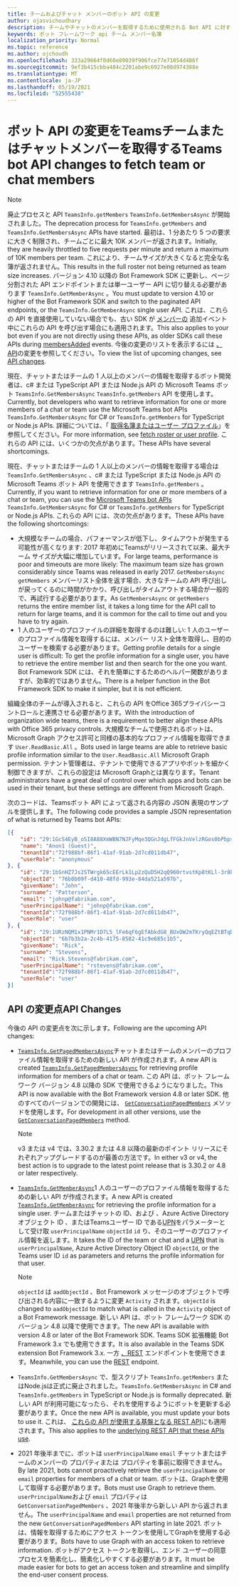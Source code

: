 ```yaml
---
title: チームおよびチャット メンバーのボット API の変更
author: ojasvichoudhary
description: チームやチャットのメンバーを取得するために使用される Bot API に対する今後の変更と進行中の変更について説明します。
keywords: ボット フレームワーク api チーム メンバー名簿
localization_priority: Normal
ms.topic: reference
ms.author: ojchoudh
ms.openlocfilehash: 333a29664f0d60e89039f906fce77e71054d486f
ms.sourcegitcommit: 9ef3b415cbba484c2201abe9c6927e08d974388e
ms.translationtype: MT
ms.contentlocale: ja-JP
ms.lasthandoff: 05/19/2021
ms.locfileid: "52555438"
---
```

# <a name="teams-bot-api-changes-to-fetch-team-or-chat-members"></a><span data-ttu-id="1179c-104">ボット API の変更をTeamsチームまたはチャットメンバーを取得する</span><span class="sxs-lookup"><span data-stu-id="1179c-104">Teams bot API changes to fetch team or chat members</span></span>

>[!NOTE]
> <span data-ttu-id="1179c-105">廃止プロセスと API `TeamsInfo.getMembers` `TeamsInfo.GetMembersAsync` が開始されました。</span><span class="sxs-lookup"><span data-stu-id="1179c-105">The deprecation process for `TeamsInfo.getMembers` and `TeamsInfo.GetMembersAsync` APIs have started.</span></span> <span data-ttu-id="1179c-106">最初は、1 分あたり 5 つの要求に大きく制限され、チームごとに最大 10K メンバーが返されます。</span><span class="sxs-lookup"><span data-stu-id="1179c-106">Initially, they are heavily throttled to five requests per minute and return a maximum of 10K members per team.</span></span> <span data-ttu-id="1179c-107">これにより、チームサイズが大きくなると完全な名簿が返されません。</span><span class="sxs-lookup"><span data-stu-id="1179c-107">This results in the full roster not being returned as team size increases.</span></span>
> <span data-ttu-id="1179c-108">バージョン 4.10 以降の Bot Framework SDK に更新し、ページ分割された API エンドポイントまたは単一ユーザー API に切り替える必要があります `TeamsInfo.GetMemberAsync` 。</span><span class="sxs-lookup"><span data-stu-id="1179c-108">You must update to version 4.10 or higher of the Bot Framework SDK and switch to the paginated API endpoints, or the `TeamsInfo.GetMemberAsync` single user API.</span></span> <span data-ttu-id="1179c-109">これは、これらの API を直接使用していない場合でも、古い SDK が [メンバーの](../bots/how-to/conversations/subscribe-to-conversation-events.md#team-members-added) 追加イベント中にこれらの API を呼び出す場合にも適用されます。</span><span class="sxs-lookup"><span data-stu-id="1179c-109">This also applies to your bot even if you are not directly using these APIs, as older SDKs call these APIs during [membersAdded](../bots/how-to/conversations/subscribe-to-conversation-events.md#team-members-added) events.</span></span> <span data-ttu-id="1179c-110">今後の変更のリストを表示するには [、API](team-chat-member-api-changes.md#api-changes)の変更を参照してください。</span><span class="sxs-lookup"><span data-stu-id="1179c-110">To view the list of upcoming changes, see [API changes](team-chat-member-api-changes.md#api-changes).</span></span> 

<span data-ttu-id="1179c-111">現在、チャットまたはチームの 1 人以上のメンバーの情報を取得するボット開発者は、c# または TypeScript API または Node.js API の Microsoft Teams ボット `TeamsInfo.GetMembersAsync` `TeamsInfo.getMembers` API を使用します。</span><span class="sxs-lookup"><span data-stu-id="1179c-111">Currently, bot developers who want to retrieve information for one or more members of a chat or team use the Microsoft Teams bot APIs `TeamsInfo.GetMembersAsync` for C# or `TeamsInfo.getMembers` for TypeScript or Node.js APIs.</span></span> <span data-ttu-id="1179c-112">詳細については、「 [取得名簿またはユーザー プロファイル](../bots/how-to/get-teams-context.md#fetch-the-roster-or-user-profile)」を参照してください。</span><span class="sxs-lookup"><span data-stu-id="1179c-112">For more information, see [fetch roster or user profile](../bots/how-to/get-teams-context.md#fetch-the-roster-or-user-profile).</span></span> <span data-ttu-id="1179c-113">これらの API には、いくつかの欠点があります。</span><span class="sxs-lookup"><span data-stu-id="1179c-113">These APIs have several shortcomings.</span></span>

<span data-ttu-id="1179c-114">現在、チャットまたはチームの 1 人以上のメンバーの情報を取得する場合は[](/microsoftteams/platform/bots/how-to/get-teams-context?tabs=dotnet#fetch-the-roster-or-user-profile) `TeamsInfo.GetMembersAsync` 、c# または TypeScript または Node.js API の Microsoft Teams ボット API を使用できます `TeamsInfo.getMembers` 。</span><span class="sxs-lookup"><span data-stu-id="1179c-114">Currently, if you want to retrieve information for one or more members of a chat or team, you can use the [Microsoft Teams bot APIs](/microsoftteams/platform/bots/how-to/get-teams-context?tabs=dotnet#fetch-the-roster-or-user-profile) `TeamsInfo.GetMembersAsync` for C# or `TeamsInfo.getMembers` for TypeScript or Node.js APIs.</span></span> <span data-ttu-id="1179c-115">これらの API には、次の欠点があります。</span><span class="sxs-lookup"><span data-stu-id="1179c-115">These APIs have the following shortcomings:</span></span>

* <span data-ttu-id="1179c-116">大規模なチームの場合、パフォーマンスが低下し、タイムアウトが発生する可能性が高くなります: 2017 年初めにTeamsがリリースされて以来、最大チーム サイズが大幅に増加しています。</span><span class="sxs-lookup"><span data-stu-id="1179c-116">For large teams, performance is poor and timeouts are more likely: The maximum team size has grown considerably since Teams was released in early 2017.</span></span> <span data-ttu-id="1179c-117">`GetMembersAsync` `getMembers` メンバーリスト全体を返す場合、大きなチームの API 呼び出しが戻ってくるのに時間がかかり、呼び出しがタイムアウトする場合が一般的で、再試行する必要があります。</span><span class="sxs-lookup"><span data-stu-id="1179c-117">As `GetMembersAsync` or `getMembers` returns the entire member list, it takes a long time for the API call to return for large teams, and it is common for the call to time out and you have to try again.</span></span>
* <span data-ttu-id="1179c-118">1 人のユーザーのプロファイルの詳細を取得するのは難しい: 1 人のユーザーのプロファイル情報を取得するには、メンバー リスト全体を取得し、目的のユーザーを検索する必要があります。</span><span class="sxs-lookup"><span data-stu-id="1179c-118">Getting profile details for a single user is difficult: To get the profile information for a single user, you have to retrieve the entire member list and then search for the one you want.</span></span> <span data-ttu-id="1179c-119">Bot Framework SDK には、それを簡単にするためのヘルパー関数がありますが、効率的ではありません。</span><span class="sxs-lookup"><span data-stu-id="1179c-119">There is a helper function in the Bot Framework SDK to make it simpler, but it is not efficient.</span></span>

<span data-ttu-id="1179c-120">組織全体のチームが導入されると、これらの API をOffice 365プライバシーコントロールと連携させる必要があります。</span><span class="sxs-lookup"><span data-stu-id="1179c-120">With the introduction of organization wide teams, there is a requirement to better align these APIs with Office 365 privacy controls.</span></span> <span data-ttu-id="1179c-121">大規模なチームで使用されるボットは、Microsoft Graph アクセス許可と同様の基本的なプロファイル情報を取得できます `User.ReadBasic.All` 。</span><span class="sxs-lookup"><span data-stu-id="1179c-121">Bots used in large teams are able to retrieve basic profile information similar to the `User.ReadBasic.All` Microsoft Graph permission.</span></span> <span data-ttu-id="1179c-122">テナント管理者は、テナントで使用できるアプリやボットを細かく制御できますが、これらの設定は Microsoft Graphとは異なります。</span><span class="sxs-lookup"><span data-stu-id="1179c-122">Tenant administrators have a great deal of control over which apps and bots can be used in their tenant, but these settings are different from Microsoft Graph.</span></span>

<span data-ttu-id="1179c-123">次のコードは、Teamsボット API によって返される内容の JSON 表現のサンプルを提供します。</span><span class="sxs-lookup"><span data-stu-id="1179c-123">The following code provides a sample JSON representation of what is returned by Teams bot APIs:</span></span>

```json
[{
    "id": "29:1GcS4EyB_oSI8A88XmWBN7NJFyMqe3QGnJdgLfFGkJnVelzRGos0bPbpsfJjcbAD22bmKc4GMbrY2g4JDrrA8vM06X1-cHHle4zOE6U4ttcc",
    "name": "Anon1 (Guest)",
    "tenantId":"72f988bf-86f1-41af-91ab-2d7cd011db47",
    "userRole": "anonymous"
}, {
    "id": "29:1bSnHZ7Js2STWrgk6ScEErLk1Lp2zQuD5H2qQ960rtvstKp8tKLl-3r8b6DoW0QxZimuTxk_kupZ1DBMpvIQQUAZL-PNj0EORDvRZXy8kvWk",
    "objectId": "76b0b09f-d410-48fd-993e-84da521a597b",
    "givenName": "John",
    "surname": "Patterson",
    "email": "johnp@fabrikam.com",
    "userPrincipalName": "johnp@fabrikam.com",
    "tenantId":"72f988bf-86f1-41af-91ab-2d7cd011db47",
    "userRole": "user"
}, {
    "id": "29:1URzNQM1x1PNMr1D7L5_lFe6qF6gEfAbkdG8_BUxOW2mTKryQqEZtBTqDt10-MghkzjYDuUj4KG6nvg5lFAyjOLiGJ4jzhb99WrnI7XKriCs",
    "objectId": "6b7b3b2a-2c4b-4175-8582-41c9e685c1b5",
    "givenName": "Rick",
    "surname": "Stevens",
    "email": "Rick.Stevens@fabrikam.com",
    "userPrincipalName": "rstevens@fabrikam.com",
    "tenantId":"72f988bf-86f1-41af-91ab-2d7cd011db47",
    "userRole": "user"
}]
```

## <a name="api-changes"></a><span data-ttu-id="1179c-124">API の変更点</span><span class="sxs-lookup"><span data-stu-id="1179c-124">API Changes</span></span>

<span data-ttu-id="1179c-125">今後の API の変更点を次に示します。</span><span class="sxs-lookup"><span data-stu-id="1179c-125">Following are the upcoming API changes:</span></span>

* <span data-ttu-id="1179c-126">[`TeamsInfo.GetPagedMembersAsync`](/microsoftteams/platform/bots/how-to/get-teams-context?tabs=dotnet#fetch-the-roster-or-user-profile)チャットまたはチームのメンバーのプロファイル情報を取得するための新しい API が作成されます。</span><span class="sxs-lookup"><span data-stu-id="1179c-126">A new API is created [`TeamsInfo.GetPagedMembersAsync`](/microsoftteams/platform/bots/how-to/get-teams-context?tabs=dotnet#fetch-the-roster-or-user-profile) for retrieving profile information for members of a chat or team.</span></span> <span data-ttu-id="1179c-127">この API は、ボット フレームワーク バージョン 4.8 以降の SDK で使用できるようになりました。</span><span class="sxs-lookup"><span data-stu-id="1179c-127">This API is now available with the Bot Framework version 4.8 or later SDK.</span></span> <span data-ttu-id="1179c-128">他のすべてのバージョンでの開発には、 [`GetConversationPagedMembers`](/dotnet/api/microsoft.bot.connector.conversationsextensions.getconversationpagedmembersasync?view=botbuilder-dotnet-stable&preserve-view=true) メソッドを使用します。</span><span class="sxs-lookup"><span data-stu-id="1179c-128">For development in all other versions, use the [`GetConversationPagedMembers`](/dotnet/api/microsoft.bot.connector.conversationsextensions.getconversationpagedmembersasync?view=botbuilder-dotnet-stable&preserve-view=true) method.</span></span>

    > [!NOTE]
    > <span data-ttu-id="1179c-129">v3 または v4 では、3.30.2 または 4.8 以降の最新のポイント リリースにそれぞれアップグレードするのが最善の方法です。</span><span class="sxs-lookup"><span data-stu-id="1179c-129">In either v3 or v4, the best action is to upgrade to the latest point release that is 3.30.2 or 4.8 or later respectively.</span></span>

* <span data-ttu-id="1179c-130">[`TeamsInfo.GetMemberAsync`](/microsoftteams/platform/bots/how-to/get-teams-context?tabs=dotnet#get-single-member-details)1 人のユーザーのプロファイル情報を取得するための新しい API が作成されます。</span><span class="sxs-lookup"><span data-stu-id="1179c-130">A new API is created [`TeamsInfo.GetMemberAsync`](/microsoftteams/platform/bots/how-to/get-teams-context?tabs=dotnet#get-single-member-details) for retrieving the profile information for a single user.</span></span> <span data-ttu-id="1179c-131">チームまたはチャットの ID、および 、Azure Active Directory オブジェクト ID 、またはTeamsユーザー ID である[UPN](/windows/win32/ad/naming-properties#userprincipalname)をパラメーターとして受け取 `userPrincipalName` `objectId` `id` り、そのユーザーのプロファイル情報を返します。</span><span class="sxs-lookup"><span data-stu-id="1179c-131">It takes the ID of the team or chat and a [UPN](/windows/win32/ad/naming-properties#userprincipalname) that is `userPrincipalName`, Azure Active Directory Object ID `objectId`, or the Teams user ID `id` as parameters and returns the profile information for that user.</span></span>

    > [!NOTE]
    > <span data-ttu-id="1179c-132">`objectId` は `aadObjectId` 、Bot Framework メッセージのオブジェクトで呼び出される内容に一致するように変更 `Activity` されます。</span><span class="sxs-lookup"><span data-stu-id="1179c-132">`objectId` is changed to `aadObjectId` to match what is called in the `Activity` object of a Bot Framework message.</span></span> <span data-ttu-id="1179c-133">新しい API は、ボット フレームワーク SDK のバージョン 4.8 以降で使用できます。</span><span class="sxs-lookup"><span data-stu-id="1179c-133">The new API is available with version 4.8 or later of the Bot Framework SDK.</span></span> <span data-ttu-id="1179c-134">Teams SDK 拡張機能 Bot Framework 3.x でも使用できます。</span><span class="sxs-lookup"><span data-stu-id="1179c-134">It is also available in the Teams SDK extension Bot Framework 3.x.</span></span> <span data-ttu-id="1179c-135">一方 [、REST](/microsoftteams/platform/bots/how-to/get-teams-context?tabs=json#get-single-member-details) エンドポイントを使用できます。</span><span class="sxs-lookup"><span data-stu-id="1179c-135">Meanwhile, you can use the [REST](/microsoftteams/platform/bots/how-to/get-teams-context?tabs=json#get-single-member-details) endpoint.</span></span>

* <span data-ttu-id="1179c-136">`TeamsInfo.GetMembersAsync` で、型スクリプト `TeamsInfo.getMembers` またはNode.jsは正式に廃止されました。</span><span class="sxs-lookup"><span data-stu-id="1179c-136">`TeamsInfo.GetMembersAsync` in C# and `TeamsInfo.getMembers` in TypeScript or Node.js is formally deprecated.</span></span> <span data-ttu-id="1179c-137">新しい API が利用可能になったら、それを使用するようにボットを更新する必要があります。</span><span class="sxs-lookup"><span data-stu-id="1179c-137">Once the new API is available, you must update your bots to use it.</span></span> <span data-ttu-id="1179c-138">これは、 [これらの API が使用する基盤となる REST API](/microsoftteams/platform/bots/how-to/get-teams-context?tabs=json#tabpanel_CeZOj-G++Q_json)にも適用されます。</span><span class="sxs-lookup"><span data-stu-id="1179c-138">This also applies to the [underlying REST API that these APIs use](/microsoftteams/platform/bots/how-to/get-teams-context?tabs=json#tabpanel_CeZOj-G++Q_json).</span></span>
* <span data-ttu-id="1179c-139">2021 年後半までに、ボットは `userPrincipalName` `email` チャットまたはチームのメンバーの プロパティまたは プロパティを事前に取得できません。</span><span class="sxs-lookup"><span data-stu-id="1179c-139">By late 2021, bots cannot proactively retrieve the `userPrincipalName` or `email` properties for members of a chat or team.</span></span> <span data-ttu-id="1179c-140">ボットは、Graphを使用して取得する必要があります。</span><span class="sxs-lookup"><span data-stu-id="1179c-140">Bots must use Graph to retrieve them.</span></span> <span data-ttu-id="1179c-141">`userPrincipalName`および `email` プロパティは `GetConversationPagedMembers` 、2021 年後半から新しい API から返されません。</span><span class="sxs-lookup"><span data-stu-id="1179c-141">The `userPrincipalName` and `email` properties are not returned from the new `GetConversationPagedMembers` API starting in late 2021.</span></span> <span data-ttu-id="1179c-142">ボットは、情報を取得するためにアクセス トークンを使用してGraphを使用する必要があります。</span><span class="sxs-lookup"><span data-stu-id="1179c-142">Bots have to use Graph with an access token to retrieve information.</span></span> <span data-ttu-id="1179c-143">ボットがアクセス トークンを取得し、エンド ユーザーの同意プロセスを簡素化し、簡素化しやすくする必要があります。</span><span class="sxs-lookup"><span data-stu-id="1179c-143">It must be made easier for bots to get an access token and streamline and simplify the end-user consent process.</span></span>
